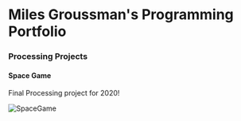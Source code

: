 # Miles Groussman's Programming Portfolio

###  Processing Projects 

#### Space Game
Final Processing project for 2020!

![SpaceGame](file:///Users/9598290/Documents/SpaceGame%20image%20.png)
